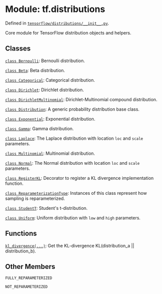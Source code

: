 <div itemscope itemtype="http://developers.google.com/ReferenceObject">
<meta itemprop="name" content="tf.distributions" />
<meta itemprop="path" content="Stable" />
<meta itemprop="property" content="FULLY_REPARAMETERIZED"/>
<meta itemprop="property" content="NOT_REPARAMETERIZED"/>
</div>

# Module: tf.distributions



Defined in [`tensorflow/distributions/__init__.py`](https://www.tensorflow.org/code/tensorflow/distributions/__init__.py).

Core module for TensorFlow distribution objects and helpers.

## Classes

[`class Bernoulli`](../tf/distributions/Bernoulli.md): Bernoulli distribution.

[`class Beta`](../tf/distributions/Beta.md): Beta distribution.

[`class Categorical`](../tf/distributions/Categorical.md): Categorical distribution.

[`class Dirichlet`](../tf/distributions/Dirichlet.md): Dirichlet distribution.

[`class DirichletMultinomial`](../tf/distributions/DirichletMultinomial.md): Dirichlet-Multinomial compound distribution.

[`class Distribution`](../tf/distributions/Distribution.md): A generic probability distribution base class.

[`class Exponential`](../tf/distributions/Exponential.md): Exponential distribution.

[`class Gamma`](../tf/distributions/Gamma.md): Gamma distribution.

[`class Laplace`](../tf/distributions/Laplace.md): The Laplace distribution with location `loc` and `scale` parameters.

[`class Multinomial`](../tf/distributions/Multinomial.md): Multinomial distribution.

[`class Normal`](../tf/distributions/Normal.md): The Normal distribution with location `loc` and `scale` parameters.

[`class RegisterKL`](../tf/distributions/RegisterKL.md): Decorator to register a KL divergence implementation function.

[`class ReparameterizationType`](../tf/distributions/ReparameterizationType.md): Instances of this class represent how sampling is reparameterized.

[`class StudentT`](../tf/distributions/StudentT.md): Student's t-distribution.

[`class Uniform`](../tf/distributions/Uniform.md): Uniform distribution with `low` and `high` parameters.

## Functions

[`kl_divergence(...)`](../tf/distributions/kl_divergence.md): Get the KL-divergence KL(distribution_a || distribution_b).

## Other Members

`FULLY_REPARAMETERIZED`

`NOT_REPARAMETERIZED`

